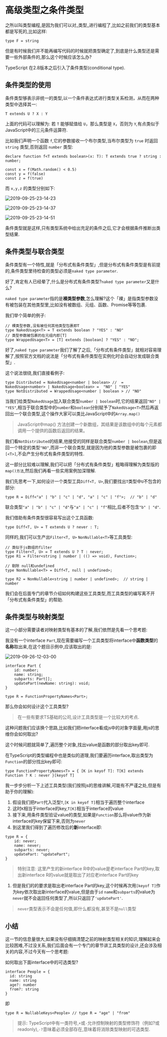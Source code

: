 # 高级类型之条件类型

之所以叫类型编程,是因为我们可以对_类型_进行编程了,比如之前我们的类型基本都是写死的,比如这样:

```
type F = string

```

但是有时候我们并不能再编写代码的时候就把类型确定了,到底是什么类型还是需要一些外部条件的,那么这个时候应该怎么办?

TypeScript 在2.8版本之后引入了条件类型(conditional type).

## 条件类型的使用

条件类型够表示非统一的类型,以一个条件表达式进行类型关系检测，从而在两种类型中选择其一:

```
T extends U ? X : Y

```

上面的代码可以理解为: 若 `T` 能够赋值给 `U`，那么类型是 `X`，否则为 `Y`,有点类似于JavaScript中的三元条件运算符.

比如我们声明一个函数 `f`,它的参数接收一个布尔类型,当布尔类型为 `true` 时返回 `string` 类型,否则返回 `number` 类型:

```
declare function f<T extends boolean>(x: T): T extends true ? string : number;

const x = f(Math.random() < 0.5)
const y = f(false)
const z = f(true)

```

而 `x,y,z` 的类型分别如下:

![2019-09-25-23-14-23](https://user-gold-cdn.xitu.io/2019/10/11/16dbb142562f98dd?w=355&h=61&f=png&s=11489)

![2019-09-25-23-14-37](https://user-gold-cdn.xitu.io/2019/10/11/16dbb14257578f5b?w=295&h=68&f=png&s=8648)

![2019-09-25-23-14-51](https://user-gold-cdn.xitu.io/2019/10/11/16dbb142576db052?w=300&h=76&f=png&s=8381)

条件类型就是这样,只有类型系统中给出充足的条件之后,它才会根据条件推断出类型结果.

## 条件类型与联合类型

条件类型有一个特性,就是「分布式有条件类型」,但是分布式有条件类型是有前提的,条件类型里待检查的类型必须是`naked type parameter`.

好了,肯定有人已经晕了,什么是分布式有条件类型?`naked type parameter`又是什么?

`naked type parameter`指的是**裸类型参数**,怎么理解?这个「裸」是指类型参数没有被包装在其他类型里,比如没有被数组、元组、函数、Promise等等包裹.

我们举个简单的例子:

```
// 裸类型参数,没有被任何其他类型包裹即T
type NakedUsage<T> = T extends boolean ? "YES" : "NO"
// 类型参数被包裹的在元组内即[T]
type WrappedUsage<T> = [T] extends [boolean] ? "YES" : "NO";

```

好了,`naked type parameter`我们了解了之后,「分布式有条件类型」就相对容易理解了,按照官方文档的说法是「分布式有条件类型在实例化时会自动分发成联合类型」.

这个说法很绕,我们直接看例子:

```
type Distributed = NakedUsage<number | boolean> //  = NakedUsage<number> | NakedUsage<boolean> =  "NO" | "YES"
type NotDistributed = WrappedUsage<number | boolean > // "NO"

```

当我们给类型`NakedUsage`加入联合类型`number | boolean`时,它的结果返回`"NO" | "YES"`,相当于联合类型中的`number`和`boolean`分别赋予了`NakedUsage<T>`然后再返回出一个联合类型,这个操作大家可以类比JavaScript中的`Array.map()`

> JavaScript中map() 方法创建一个新数组，其结果是该数组中的每个元素都调用一个提供的函数后返回的结果。

我们看`NotDistributed`的结果,他接受的同样是联合类型`number | boolean`,但是返回一个特定的类型`"NO"`,而非一个联合类型,就是因为他的类型参数是被包裹的即`[<T>]`,不会产生分布式有条件类型的特性.

这一部分比较难以理解,我们可以把「分布式有条件类型」粗略得理解为类型版的`map()方法`,然后我们再看一些实用案例加深理解.

我们先思考一下,如何设计一个类型工具`Diff<T, U>`,我们要找出`T`类型中`U`不包含的部分:

```
type R = Diff<"a" | "b" | "c" | "d", "a" | "c" | "f">;  // "b" | "d"

```

联合类型`"a" | "b" | "c" | "d"`与`"a" | "c" | "f"`相比,后者不包含`"b" | "d"`.

我们借助有条件类型很容易写出这个工具函数:

```
type Diff<T, U> = T extends U ? never : T;

```

同样的,我们可以生产出`Filter<T, U>` `NonNullable<T>`等工具类型:

```
// 类似于js数组的filter
type Filter<T, U> = T extends U ? T : never;
type R1 = Filter<string | number | (() => void), Function>;

// 剔除 null和undefined
type NonNullable<T> = Diff<T, null | undefined>;

type R2 = NonNullable<string | number | undefined>;  // string | number

```

我们会在后面专门的章节介绍如何构建这些工具类型,而工具类型的编写离不开「分布式有条件类型」的帮助.

## 条件类型与映射类型

这一小部分需要读者对映射类型有基本的了解,我们依然是先看一个思考题:

我没有一个interface `Part`,现在需要编写一个工具类型将interface中**函数类型**的**名称**取出来,在这个题目示例中,应该取出的是:

![2019-09-26-12-03-00](https://user-gold-cdn.xitu.io/2019/10/11/16dbb1425771bb18?w=416&h=106&f=png&s=13355)

```
interface Part {
    id: number;
    name: string;
    subparts: Part[];
    updatePart(newName: string): void;
}

type R = FunctionPropertyNames<Part>;

```

那么你会如何设计这个工具类型?

> 在一些有要求TS基础的公司,设计工具类型是一个比较大的考点.

这种问题我们应该换个思路,比如我们把interface看成js中的对象字面量,用js的思维你会如何取出?

这个时候问题就简单了,遍历整个对象,找出value是函数的部分取出key即可.

在TypeScript的类型编程中也是类似的道理,我们要遍历interface,取出类型为`Function`的部分找出key即可:

```
type FunctionPropertyNames<T> = { [K in keyof T]: T[K] extends Function ? K : never }[keyof T]

```

我一步步分析一下上述工具类型(我们按照js的思维讲解,可能有不严谨之处,但是有助于你的理解):

1.  假设我们把`Part`代入泛型`T`,`[K in keyof T]`相当于遍历整个interface
2.  这时`K`相当于interface的key,`T[K]`相当于interface的value
3.  接下来,用条件类型验证value的类型,如果是`Function`那么将value作为新interface的key保留下来,否则为`never`
4.  到这里我们得到了遍历修改后的**新**interface即:

```
type R = {
    id: never;
    name: never;
    subparts: never;
    updatePart: "updatePart";
}

```

> 特别注意: 这里产生的新interface R中的value是老interface Part的key,取出新interface R的value就是取出了对应老interface Part的key

1.  但是我们的的要求是取出老interface Part的key,这个时候再次用`[keyof T]`作为key依次取出新interface的value,但是由于`id` `name`和`subparts`的value为`never`就不会返回任何类型了,所以只返回了`'updatePart'`.

> `never`类型表示不会是任何值,即什么都没有,甚至不是`null`类型

## 小结

这一节的信息量很大,如果没有仔细搞清楚之前的映射类型相关的知识,理解起来会比较困难,不过没关系,我们后面会有一个专门的章节讲工具类型的设计,还会涉及相关的内容,不过今天有一个思考题:

如何取出下面interface中的可选类型?

```
interface People = {
  id: string
  name: string
  age?: number
  from?: string
}

```

即

```
type R = NullableKeys<People> // type R = "age" | "from"

```

> 提示: TypeScript中有一类符号,`+`或`-`允许控制映射的类型修饰符（例如?或readonly),`-?`意味着必须全部存在,意味着将消除类型映射的可选类型.